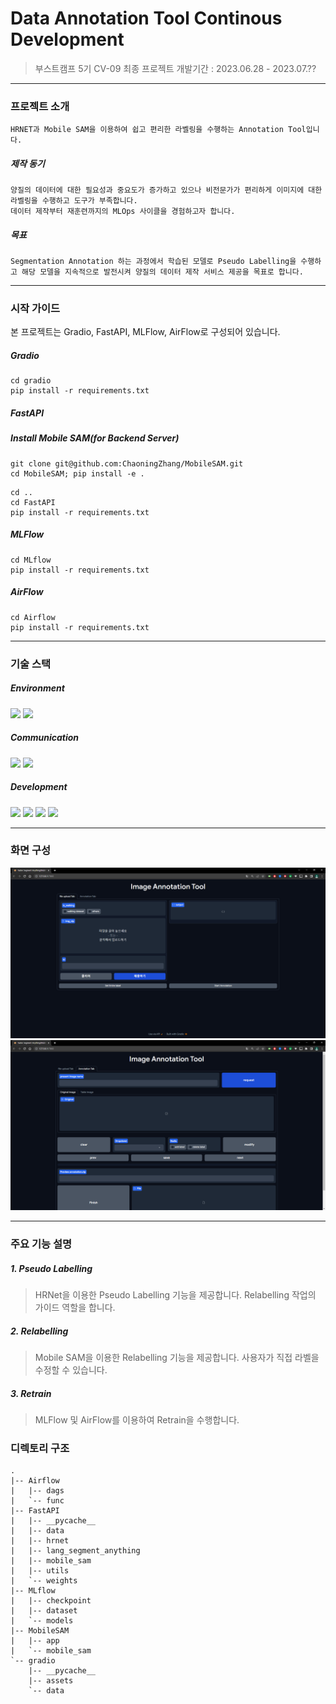 # Data Annotation Tool Continous Development

>   부스트캠프 5기 CV-09 최종 프로젝트
>   개발기간 : 2023.06.28 - 2023.07.??

---
### 프로젝트 소개

    HRNET과 Mobile SAM을 이용하여 쉽고 편리한 라벨링을 수행하는 Annotation Tool입니다.

##### 제작 동기
    양질의 데이터에 대한 필요성과 중요도가 증가하고 있으나 비전문가가 편리하게 이미지에 대한 라벨링을 수행하고 도구가 부족합니다.
    데이터 제작부터 재훈련까지의 MLOps 사이클을 경험하고자 합니다.

##### 목표
    Segmentation Annotation 하는 과정에서 학습된 모델로 Pseudo Labelling을 수행하고 해당 모델을 지속적으로 발전시켜 양질의 데이터 제작 서비스 제공을 목표로 합니다.


---
### 시작 가이드
본 프로젝트는 Gradio, FastAPI, MLFlow, AirFlow로 구성되어 있습니다.
##### Gradio
```
cd gradio
pip install -r requirements.txt
```
##### FastAPI
##### Install Mobile SAM(for Backend Server)

```
git clone git@github.com:ChaoningZhang/MobileSAM.git
cd MobileSAM; pip install -e .
```
```
cd ..
cd FastAPI
pip install -r requirements.txt
```

##### MLFlow
```
cd MLflow
pip install -r requirements.txt
```

##### AirFlow
```
cd Airflow
pip install -r requirements.txt
```

---
### 기술 스택

##### Environment
<img src="https://img.shields.io/badge/visual studio code-007ACC?style=for-the-badge&logo=visualstudiocode&logoColor=white">
<img src="https://img.shields.io/badge/github-181717?style=for-the-badge&logo=github&logoColor=white">

##### Communication
<img src="https://img.shields.io/badge/notion-000000?style=for-the-badge&logo=notion&logoColor=white">
<img src="https://img.shields.io/badge/slack-4A154B?style=for-the-badge&logo=slack&logoColor=white">

##### Development
<img src="https://img.shields.io/badge/python-3776AB?style=for-the-badge&logo=python&logoColor=white">
<img src="https://img.shields.io/badge/pytorch-EE4C2C?style=for-the-badge&logo=pytorch&logoColor=white">
<img src="https://img.shields.io/badge/mlflow-0194E2?style=for-the-badge&logo=mlflow&logoColor=white">
<img src="https://img.shields.io/badge/airflow-017CEE?style=for-the-badge&logo=apacheairflow&logoColor=white">

---
### 화면 구성

![image1](gradio/assets/image1.png)
![image2](gradio/assets/image2.png)

---
### 주요 기능 설명

##### 1. Pseudo Labelling
>    HRNet을 이용한 Pseudo Labelling 기능을 제공합니다.
>    Relabelling 작업의 가이드 역할을 합니다.

##### 2. Relabelling
>    Mobile SAM을 이용한 Relabelling 기능을 제공합니다.
>    사용자가 직접 라벨을 수정할 수 있습니다.

##### 3. Retrain
>    MLFlow 및 AirFlow를 이용하여 Retrain을 수행합니다.


### 디렉토리 구조
```
.
|-- Airflow
|   |-- dags
|   `-- func
|-- FastAPI
|   |-- __pycache__
|   |-- data
|   |-- hrnet
|   |-- lang_segment_anything
|   |-- mobile_sam
|   |-- utils
|   `-- weights
|-- MLflow
|   |-- checkpoint
|   |-- dataset
|   `-- models
|-- MobileSAM
|   |-- app
|   `-- mobile_sam
`-- gradio
    |-- __pycache__
    |-- assets
    `-- data
```
